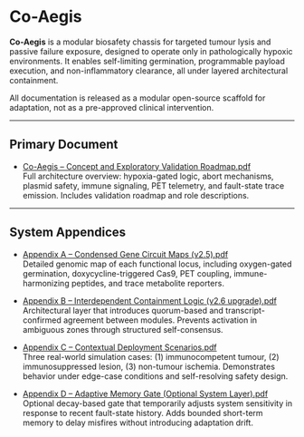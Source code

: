 # Co-Aegis

**Co-Aegis** is a modular biosafety chassis for targeted tumour lysis and passive failure exposure, designed to operate only in pathologically hypoxic environments. It enables self-limiting germination, programmable payload execution, and non-inflammatory clearance, all under layered architectural containment.

All documentation is released as a modular open-source scaffold for adaptation, not as a pre-approved clinical intervention.

---

## Primary Document

- [Co-Aegis – Concept and Exploratory Validation Roadmap.pdf](./Co-Aegis%20%E2%80%93%20Concept%20and%20Exploratory%20Validation%20Roadmap.pdf)  
  Full architecture overview: hypoxia-gated logic, abort mechanisms, plasmid safety, immune signaling, PET telemetry, and fault-state trace emission. Includes validation roadmap and role descriptions.

---

## System Appendices

- [Appendix A – Condensed Gene Circuit Maps (v2.5).pdf](./Appendix%20A%20%E2%80%93%20Condensed%20Gene%20Circuit%20Maps%20(v2.5).pdf)  
  Detailed genomic map of each functional locus, including oxygen-gated germination, doxycycline-triggered Cas9, PET coupling, immune-harmonizing peptides, and trace metabolite reporters.

- [Appendix B – Interdependent Containment Logic (v2.6 upgrade).pdf](./Appendix%20B%20%E2%80%93%20Interdependent%20Containment%20Logic%20(v2.6%20upgrade).pdf)  
  Architectural layer that introduces quorum-based and transcript-confirmed agreement between modules. Prevents activation in ambiguous zones through structured self-consensus.

- [Appendix C – Contextual Deployment Scenarios.pdf](./Appendix%20C%20%E2%80%93%20Contextual%20Deployment%20Scenarios.pdf)  
  Three real-world simulation cases: (1) immunocompetent tumour, (2) immunosuppressed lesion, (3) non-tumour ischemia. Demonstrates behavior under edge-case conditions and self-resolving safety design.

- [Appendix D – Adaptive Memory Gate (Optional System Layer).pdf](./Appendix%20D_%20Adaptive%20Memory%20Gate%20(Optional%20System%20Layer).pdf)  
  Optional decay-based gate that temporarily adjusts system sensitivity in response to recent fault-state history. Adds bounded short-term memory to delay misfires without introducing adaptation drift.
